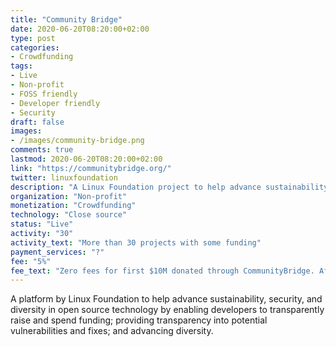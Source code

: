 ```yaml
---
title: "Community Bridge"
date: 2020-06-20T08:20:00+02:00
type: post
categories:
- Crowdfunding
tags:
- Live
- Non-profit
- FOSS friendly
- Developer friendly
- Security
draft: false
images:
- /images/community-bridge.png
comments: true
lastmod: 2020-06-20T08:20:00+02:00
link: "https://communitybridge.org/"
twitter: linuxfoundation
description: "A Linux Foundation project to help advance sustainability, security, and diversity in open source technology by enabling developers to raise and spend funding."
organization: "Non-profit"
monetization: "Crowdfunding"
technology: "Close source"
status: "Live"
activity: "30"
activity_text: "More than 30 projects with some funding"
payment_services: "?"
fee: "5%"
fee_text: "Zero fees for first $10M donated through CommunityBridge. After that, 5% platform fee plus the payment processor’s fee."
---
```


A platform by Linux Foundation to help advance sustainability, security, and diversity in open source technology by enabling developers to transparently raise and spend funding; providing transparency into potential vulnerabilities and fixes; and advancing diversity.<!--more-->

